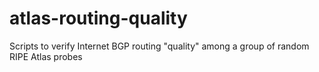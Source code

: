 # atlas-routing-quality
Scripts to verify Internet BGP routing "quality" among a group of random RIPE Atlas probes
